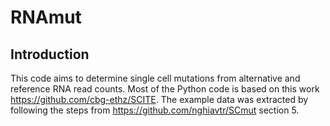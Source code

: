 # RNAmut
## Introduction
This code aims to determine single cell mutations from alternative and reference RNA read counts. Most of the Python code is based on this work https://github.com/cbg-ethz/SCITE. The example data was extracted by following the steps from https://github.com/nghiavtr/SCmut section 5.

